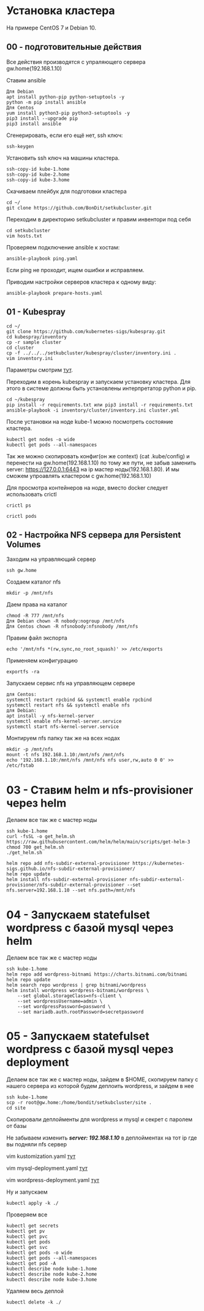 # Установка кластера

На примере CentOS 7 и Debian 10.

## 00 - подготовительные действия

Все действия производятся с упраляющего сервера gw.home(192.168.1.10)

Ставим ansible

    Для Debian
    apt install python-pip python-setuptools -y
    python -m pip install ansible
    Для Centos
    yum install python3-pip python3-setuptools -y
    pip3 install --upgrade pip
    pip3 install ansible

Сгенерировать, если его ещё нет, ssh ключ:

    ssh-keygen

Установить ssh ключ на машины кластера.

    ssh-copy-id kube-1.home
    ssh-copy-id kube-2.home
    ssh-copy-id kube-3.home

Скачиваем плейбук для подготовки кластера

    cd ~/
    git clone https://github.com/BonDit/setkubcluster.git

Переходим в директорию setkubcluster и правим инвентори под себя

    cd setkubcluster
    vim hosts.txt

Проверяем подключение ansible к хостам:

    ansible-playbook ping.yaml

Если ping не проходит, ищем ошибки и исправляем.

Приводим настройки серверов кластера к одному виду:

    ansible-playbook prepare-hosts.yaml

## 01 - Kubespray

    cd ~/
    git clone https://github.com/kubernetes-sigs/kubespray.git
    cd kubespray/inventory
    cp -r sample cluster
    cd cluster
    cp -f ../../../setkubcluster/kubespray/cluster/inventory.ini .
    vim inventory.ini

Параметры смотрим [тут](kubespray/README.md).

Переходим в корень kubespray и запускаем установку кластера. Для этого в системе должны быть установлены интерпретатор 
python и pip.

    cd ~/kubespray
    pip install -r requirements.txt или pip3 install -r requirements.txt
    ansible-playbook -i inventory/cluster/inventory.ini cluster.yml

После установки на ноде kube-1 можно посмотреть состояние кластера.

    kubectl get nodes -o wide
    kubectl get pods --all-namespaces
    
Так же можно скопировать конфиг(он же context) (cat .kube/config) и перенести на gw.home(192.168.1.10) по тому же пути,
не забыв заменить server: https://127.0.0.1:6443 на ip мастер ноды(192.168.1.80). И мы сможем
упроавлять кластером с gw.home(192.168.1.10)

Для просмотра контейнеров на ноде, вместо docker следует использовать crictl

    crictl ps

    crictl pods

## 02 - Настройка NFS сервера для Persistent Volumes

Заходим на управляющий сервер

    ssh gw.home

Создаем каталог nfs

    mkdir -p /mnt/nfs

Даем права на каталог

    chmod -R 777 /mnt/nfs
    Для Debian chown -R nobody:nogroup /mnt/nfs
    Для Centos chown -R nfsnobody:nfsnobody /mnt/nfs

Правим файл экспорта

    echo '/mnt/nfs *(rw,sync,no_root_squash)' >> /etc/exports

Применяем конфигурацию

    exportfs -ra

Запускаем сервис nfs на управляющем сервере

    для Centos:
    systemctl restart rpcbind && systemctl enable rpcbind
    systemctl restart nfs && systemctl enable nfs
    для Debian:
    apt install -y nfs-kernel-server
    systemctl enable nfs-kernel-server.service
    systemctl start nfs-kernel-server.service
    
Монтируем nfs папку так же на всех нодах

    mkdir -p /mnt/nfs
    mount -t nfs 192.168.1.10:/mnt/nfs /mnt/nfs
    echo '192.168.1.10:/mnt/nfs /mnt/nfs nfs user,rw,auto 0 0' >> /etc/fstab

# 03 - Ставим helm и nfs-provisioner через helm

Делаем все так же с мастер ноды

    ssh kube-1.home
    curl -fsSL -o get_helm.sh https://raw.githubusercontent.com/helm/helm/main/scripts/get-helm-3
    chmod 700 get_helm.sh
    ./get_helm.sh

    helm repo add nfs-subdir-external-provisioner https://kubernetes-sigs.github.io/nfs-subdir-external-provisioner/
    helm repo update
    helm install nfs-subdir-external-provisioner nfs-subdir-external-provisioner/nfs-subdir-external-provisioner --set nfs.server=192.168.1.10 --set nfs.path=/mnt/nfs

# 04 - Запускаем statefulset wordpress c базой mysql через helm

Делаем все так же с мастер ноды

    ssh kube-1.home
    helm repo add wordpress-bitnami https://charts.bitnami.com/bitnami
    helm repo update
    helm search repo wordpress | grep bitnami/wordpress
    helm install wordpress wordpress-bitnami/wordpress \
        --set global.storageClass=nfs-client \
        --set wordpressUsername=admin \
        --set wordpressPassword=password \
        --set mariadb.auth.rootPassword=secretpassword

# 05 - Запускаем statefulset wordpress c базой mysql через deployment

Делаем все так же с мастер ноды, зайдем в $HOME, скопируем папку с нашего сервера
из которой будем деплоить wordpress, и зайдем в нее

    ssh kube-1.home
    scp -r root@gw.home:/home/bondit/setkubcluster/site .
    cd site

Скопировали деплойменты для wordpress и mysql и секрет с паролем от базы

Не забываем изменить ***server: 192.168.1.10*** в деплойментах на тот ip где вы подняли nfs сервер

vim kustomization.yaml [тут](site/kustomization.yaml)

vim mysql-deployment.yaml [тут](site/mysql-deployment.yaml)

vim wordpress-deployment.yaml [тут](site/wordpress-deployment.yaml)

Ну и запускаем

    kubectl apply -k ./

Проверяем все

    kubectl get secrets
    kubectl get pv
    kubectl get pvc
    kubectl get pods
    kubectl get svc
    kubectl get pods -o wide
    kubectl get pods --all-namespaces
    kubectl get pod -A
    kubectl describe node kube-1.home
    kubectl describe node kube-2.home
    kubectl describe node kube-3.home

Удаляем весь деплой

    kubectl delete -k ./
